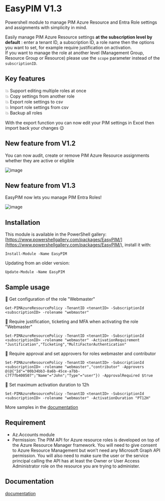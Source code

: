 # EasyPIM V1.3

Powershell module to manage PIM Azure Resource and Entra Role settings and assignments with simplicity in mind.

Easily manage PIM Azure Resource settings **at the subscription level by default** : enter a tenant ID, a subscription ID, a role name 
then the options you want to set, for example require justification on activation.  
If you want to manage the role at another level (Management Group, Resource Group or Resource) please use the `scope` parameter instead of the `subscriptionID`.

## Key features
:boom: Support editing multiple roles at once  
:boom: Copy settings from another role  
:boom: Export role settings to csv  
:boom: Import role settings from csv  
:boom: Backup all roles  

With the export function you can now edit your PIM settings in Excel then import back your changes :wink:

## **New feature from V1.2**  
You can now audit,  create  or remove PIM Azure Resource assignments whether they are active or eligible  

![image](https://github.com/kayasax/EasyPIM/assets/1241767/0eae1036-0415-4616-a38f-edbafaf157cb)

## **New feature from V1.3**  
EasyPIM now lets you manage PIM Entra Roles!

![image](https://github.com/kayasax/EasyPIM/assets/1241767/e2569559-57f6-41f2-adb1-d7c4aad7cb6e)

## Installation
This module is available in the PowerShell gallery: [https://www.powershellgallery.com/packages/EasyPIM/](https://www.powershellgallery.com/packages/EasyPIM/), install it with:
```pwsh
Install-Module -Name EasyPIM 
``` 
Updating from an older version:  
```pwsh
Update-Module -Name EasyPIM 
``` 

## Sample usage

:large_blue_diamond: Get configuration of the role "Webmaster"  
 ```pwsh
 Get-PIMAzureResourcePolicy -TenantID <tenantID> -SubscriptionId <subscriptionID> -rolename "webmaster"
 ```

:large_blue_diamond: Require justification, ticketing and MFA when activating the role "Webmaster"  
 ```pwsh
 Set-PIMAzureResourcePolicy -TenantID <tenantID> -SubscriptionId <subscriptionID> -rolename "webmaster" -ActivationRequirement "Justification","Ticketing","MultiFactorAuthentication"
 ```


:large_blue_diamond: Require approval and set approvers for roles webmaster and contributor  
```pwsh
Set-PIMAzureResourcePolicy -TenantID <tenantID> -SubscriptionId <subscriptionID> -rolename "webmaster","contributor" -Approvers  @(@{"Id"="00b34bb3-8a6b-45ce-a7bb-c7f7fb400507";"Name"="John";"Type"="user"}) -ApprovalRequired $true
```


:large_blue_diamond: Set maximum activation duration to 12h  
```pwsh
Set-PIMAzureResourcePolicy -TenantID <tenantID> -SubscriptionId <subscriptionID> -rolename "webmaster" -ActivationDuration "PT12H"
```
More samples in the [documentation](https://github.com/kayasax/EasyPIM/wiki/Documentation)

## Requirement
* Az.Accounts module
* Permission:
The PIM API for Azure resource roles is developed on top of the Azure Resource Manager framework. You will need to give consent to Azure Resource Management but won’t need any Microsoft Graph API permission. You will also need to make sure the user or the service principal calling the API has at least the Owner or User Access Administrator role on the resource you are trying to administer.

## Documentation
[documentation](https://github.com/kayasax/EasyPIM/wiki/Documentation)



